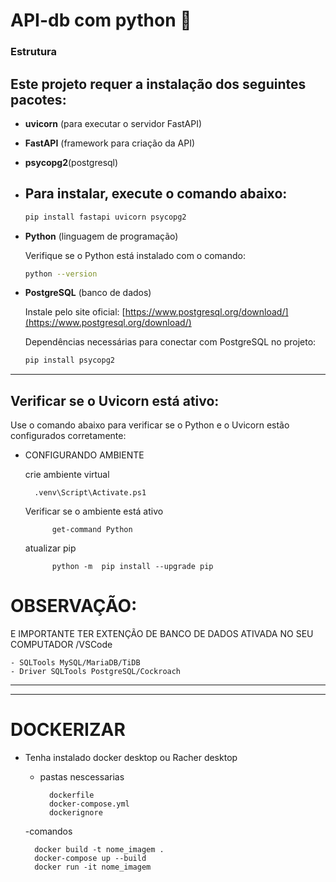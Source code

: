 
# API-db com python  🐍
 
### Estrutura 


## Este projeto requer a instalação dos seguintes pacotes:

- **uvicorn** (para executar o servidor FastAPI)
- **FastAPI** (framework para criação da API)
- **psycopg2**(postgresql)

- ##    Para instalar, execute o comando abaixo:

    ```bash
    pip install fastapi uvicorn psycopg2

    ```

- **Python** (linguagem de programação)

    Verifique se o Python está instalado com o comando:

    ```bash
    python --version
    ```

- **PostgreSQL** (banco de dados)

    Instale pelo site oficial: [https://www.postgresql.org/download/](https://www.postgresql.org/download/)

    Dependências necessárias para conectar com PostgreSQL no projeto:

    ```bash
    pip install psycopg2
    ```

---

## Verificar se o Uvicorn está ativo:

Use o comando abaixo para verificar se o Python e o Uvicorn estão configurados corretamente:


- CONFIGURANDO AMBIENTE 
  
    crie ambiente virtual  

        .venv\Script\Activate.ps1

    Verificar se o ambiente está ativo  

            get-command Python
    atualizar pip    

            python -m  pip install --upgrade pip

# OBSERVAÇÃO:  
E IMPORTANTE TER EXTENÇÃO DE BANCO DE DADOS ATIVADA NO SEU COMPUTADOR /VSCode 

    - SQLTools MySQL/MariaDB/TiDB 
    - Driver SQLTools PostgreSQL/Cockroach 
---
---

# DOCKERIZAR

- Tenha instalado docker desktop ou  Racher desktop

    - pastas nescessarias   

            dockerfile
            docker-compose.yml
            dockerignore
    -comandos

        docker build -t nome_imagem .
        docker-compose up --build
        docker run -it nome_imagem

